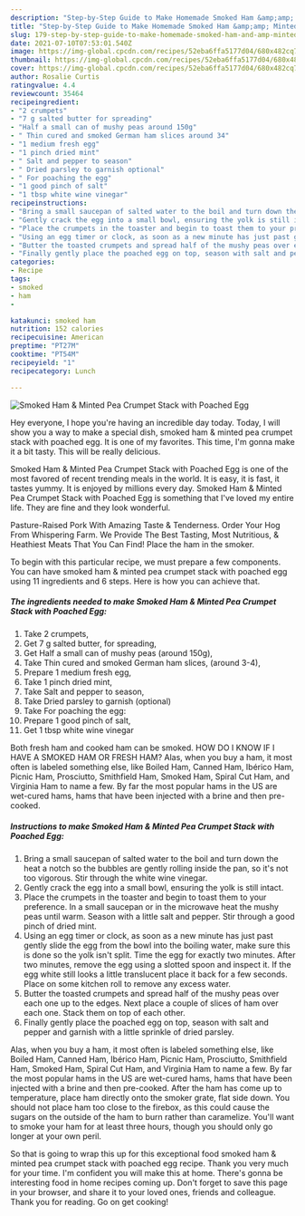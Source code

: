 ```yaml
---
description: "Step-by-Step Guide to Make Homemade Smoked Ham &amp;amp; Minted Pea Crumpet Stack with Poached Egg"
title: "Step-by-Step Guide to Make Homemade Smoked Ham &amp;amp; Minted Pea Crumpet Stack with Poached Egg"
slug: 179-step-by-step-guide-to-make-homemade-smoked-ham-and-amp-minted-pea-crumpet-stack-with-poached-egg
date: 2021-07-10T07:53:01.540Z
image: https://img-global.cpcdn.com/recipes/52eba6ffa5177d04/680x482cq70/smoked-ham-minted-pea-crumpet-stack-with-poached-egg-recipe-main-photo.jpg
thumbnail: https://img-global.cpcdn.com/recipes/52eba6ffa5177d04/680x482cq70/smoked-ham-minted-pea-crumpet-stack-with-poached-egg-recipe-main-photo.jpg
cover: https://img-global.cpcdn.com/recipes/52eba6ffa5177d04/680x482cq70/smoked-ham-minted-pea-crumpet-stack-with-poached-egg-recipe-main-photo.jpg
author: Rosalie Curtis
ratingvalue: 4.4
reviewcount: 35464
recipeingredient:
- "2 crumpets"
- "7 g salted butter for spreading"
- "Half a small can of mushy peas around 150g"
- " Thin cured and smoked German ham slices around 34"
- "1 medium fresh egg"
- "1 pinch dried mint"
- " Salt and pepper to season"
- " Dried parsley to garnish optional"
- " For poaching the egg"
- "1 good pinch of salt"
- "1 tbsp white wine vinegar"
recipeinstructions:
- "Bring a small saucepan of salted water to the boil and turn down the heat a notch so the bubbles are gently rolling inside the pan, so it&#39;s not too vigorous. Stir through the white wine vinegar."
- "Gently crack the egg into a small bowl, ensuring the yolk is still intact."
- "Place the crumpets in the toaster and begin to toast them to your preference. In a small saucepan or in the microwave heat the mushy peas until warm. Season with a little salt and pepper. Stir through a good pinch of dried mint."
- "Using an egg timer or clock, as soon as a new minute has just past gently slide the egg from the bowl into the boiling water, make sure this is done so the yolk isn&#39;t split. Time the egg for exactly two minutes. After two minutes, remove the egg using a slotted spoon and inspect it. If the egg white still looks a little translucent place it back for a few seconds. Place on some kitchen roll to remove any excess water."
- "Butter the toasted crumpets and spread half of the mushy peas over each one up to the edges. Next place a couple of slices of ham over each one. Stack them on top of each other."
- "Finally gently place the poached egg on top, season with salt and pepper and garnish with a little sprinkle of dried parsley."
categories:
- Recipe
tags:
- smoked
- ham
- 

katakunci: smoked ham  
nutrition: 152 calories
recipecuisine: American
preptime: "PT27M"
cooktime: "PT54M"
recipeyield: "1"
recipecategory: Lunch

---
```



![Smoked Ham &amp; Minted Pea Crumpet Stack with Poached Egg](https://img-global.cpcdn.com/recipes/52eba6ffa5177d04/680x482cq70/smoked-ham-minted-pea-crumpet-stack-with-poached-egg-recipe-main-photo.jpg)

Hey everyone, I hope you're having an incredible day today. Today, I will show you a way to make a special dish, smoked ham &amp; minted pea crumpet stack with poached egg. It is one of my favorites. This time, I'm gonna make it a bit tasty. This will be really delicious.

Smoked Ham &amp; Minted Pea Crumpet Stack with Poached Egg is one of the most favored of recent trending meals in the world. It is easy, it is fast, it tastes yummy. It is enjoyed by millions every day. Smoked Ham &amp; Minted Pea Crumpet Stack with Poached Egg is something that I've loved my entire life. They are fine and they look wonderful.

Pasture-Raised Pork With Amazing Taste &amp; Tenderness. Order Your Hog From Whispering Farm. We Provide The Best Tasting, Most Nutritious, &amp; Heathiest Meats That You Can Find! Place the ham in the smoker.


To begin with this particular recipe, we must prepare a few components. You can have smoked ham &amp; minted pea crumpet stack with poached egg using 11 ingredients and 6 steps. Here is how you can achieve that.

<!--inarticleads1-->

##### The ingredients needed to make Smoked Ham &amp; Minted Pea Crumpet Stack with Poached Egg:

1. Take 2 crumpets,
1. Get 7 g salted butter, for spreading,
1. Get Half a small can of mushy peas (around 150g),
1. Take  Thin cured and smoked German ham slices, (around 3-4),
1. Prepare 1 medium fresh egg,
1. Take 1 pinch dried mint,
1. Take  Salt and pepper to season,
1. Take  Dried parsley to garnish (optional)
1. Take  For poaching the egg:
1. Prepare 1 good pinch of salt,
1. Get 1 tbsp white wine vinegar


Both fresh ham and cooked ham can be smoked. HOW DO I KNOW IF I HAVE A SMOKED HAM OR FRESH HAM? Alas, when you buy a ham, it most often is labeled something else, like Boiled Ham, Canned Ham, Ibérico Ham, Picnic Ham, Prosciutto, Smithfield Ham, Smoked Ham, Spiral Cut Ham, and Virginia Ham to name a few. By far the most popular hams in the US are wet-cured hams, hams that have been injected with a brine and then pre-cooked. 

<!--inarticleads2-->

##### Instructions to make Smoked Ham &amp; Minted Pea Crumpet Stack with Poached Egg:

1. Bring a small saucepan of salted water to the boil and turn down the heat a notch so the bubbles are gently rolling inside the pan, so it&#39;s not too vigorous. Stir through the white wine vinegar.
1. Gently crack the egg into a small bowl, ensuring the yolk is still intact.
1. Place the crumpets in the toaster and begin to toast them to your preference. In a small saucepan or in the microwave heat the mushy peas until warm. Season with a little salt and pepper. Stir through a good pinch of dried mint.
1. Using an egg timer or clock, as soon as a new minute has just past gently slide the egg from the bowl into the boiling water, make sure this is done so the yolk isn&#39;t split. Time the egg for exactly two minutes. After two minutes, remove the egg using a slotted spoon and inspect it. If the egg white still looks a little translucent place it back for a few seconds. Place on some kitchen roll to remove any excess water.
1. Butter the toasted crumpets and spread half of the mushy peas over each one up to the edges. Next place a couple of slices of ham over each one. Stack them on top of each other.
1. Finally gently place the poached egg on top, season with salt and pepper and garnish with a little sprinkle of dried parsley.


Alas, when you buy a ham, it most often is labeled something else, like Boiled Ham, Canned Ham, Ibérico Ham, Picnic Ham, Prosciutto, Smithfield Ham, Smoked Ham, Spiral Cut Ham, and Virginia Ham to name a few. By far the most popular hams in the US are wet-cured hams, hams that have been injected with a brine and then pre-cooked. After the ham has come up to temperature, place ham directly onto the smoker grate, flat side down. You should not place ham too close to the firebox, as this could cause the sugars on the outside of the ham to burn rather than caramelize. You&#39;ll want to smoke your ham for at least three hours, though you should only go longer at your own peril. 

So that is going to wrap this up for this exceptional food smoked ham &amp; minted pea crumpet stack with poached egg recipe. Thank you very much for your time. I'm confident you will make this at home. There's gonna be interesting food in home recipes coming up. Don't forget to save this page in your browser, and share it to your loved ones, friends and colleague. Thank you for reading. Go on get cooking!
